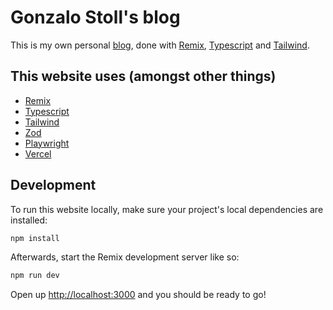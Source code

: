 # Gonzalo Stoll's blog

This is my own personal [blog](https://gonzalostoll.com), done with [Remix](https://remix.run),
[Typescript](https://www.typescriptlang.org/) and [Tailwind](https://tailwindcss.com/).

## This website uses (amongst other things)

- [Remix](https://remix.run)
- [Typescript](https://www.typescriptlang.org/)
- [Tailwind](https://tailwindcss.com/)
- [Zod](https://github.com/colinhacks/zod)
- [Playwright](https://playwright.dev/)
- [Vercel](https://vercel.com/)

## Development

To run this website locally, make sure your project's local dependencies are installed:

```sh
npm install
```

Afterwards, start the Remix development server like so:

```sh
npm run dev
```

Open up [http://localhost:3000](http://localhost:3000) and you should be ready to go!
